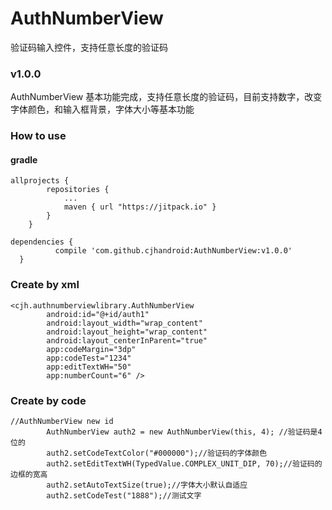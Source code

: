 # AuthNumberView
验证码输入控件，支持任意长度的验证码

### v1.0.0

AuthNumberView 基本功能完成，支持任意长度的验证码，目前支持数字，改变字体颜色，和输入框背景，字体大小等基本功能

### How to use

#### gradle

```
allprojects {
		repositories {
			...
			maven { url "https://jitpack.io" }
		}
	}
```

  ```
  dependencies {
	        compile 'com.github.cjhandroid:AuthNumberView:v1.0.0'
	}
  ```
  
### Create by xml

```
<cjh.authnumberviewlibrary.AuthNumberView
        android:id="@+id/auth1"
        android:layout_width="wrap_content"
        android:layout_height="wrap_content"
        android:layout_centerInParent="true"
        app:codeMargin="3dp"
        app:codeTest="1234"
        app:editTextWH="50"
        app:numberCount="6" />
```
        
### Create by code

```
//AuthNumberView new id
        AuthNumberView auth2 = new AuthNumberView(this, 4); //验证码是4位的
        auth2.setCodeTextColor("#000000");//验证码的字体颜色
        auth2.setEditTextWH(TypedValue.COMPLEX_UNIT_DIP, 70);//验证码的边框的宽高
        auth2.setAutoTextSize(true);//字体大小默认自适应
        auth2.setCodeTest("1888");//测试文字
```
